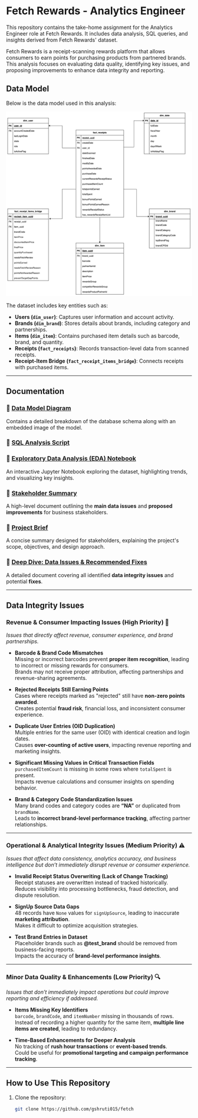 # Fetch Rewards - Analytics Engineer

This repository contains the take-home assignment for the Analytics Engineer role at Fetch Rewards. It includes data analysis, SQL queries, and insights derived from Fetch Rewards' dataset.  

Fetch Rewards is a receipt-scanning rewards platform that allows consumers to earn points for purchasing products from partnered brands. This analysis focuses on evaluating data quality, identifying key issues, and proposing improvements to enhance data integrity and reporting.  

## Data Model  

Below is the data model used in this analysis:  

![Data Model](data_model/data_model.png) 

The dataset includes key entities such as:  
- **Users (`dim_user`)**: Captures user information and account activity.  
- **Brands (`dim_brand`)**: Stores details about brands, including category and partnerships.  
- **Items (`dim_item`)**: Contains purchased item details such as barcode, brand, and quantity.  
- **Receipts (`fact_receipts`)**: Records transaction-level data from scanned receipts.  
- **Receipt-Item Bridge (`fact_receipt_items_bridge`)**: Connects receipts with purchased items.  

---

## Documentation  

### 📌 [Data Model Diagram](data_model/data_model.png)  
Contains a detailed breakdown of the database schema along with an embedded image of the model.  

### 📌 [SQL Analysis Script](sql/queries.sql)  

### 📌 [Exploratory Data Analysis (EDA) Notebook](notebooks/fetch_eda.ipynb)  
An interactive Jupyter Notebook exploring the dataset, highlighting trends, and visualizing key insights.  

### 📌 [Stakeholder Summary](question4_stakeholderSummary.html)
A high-level document outlining the **main data issues** and **proposed improvements** for business stakeholders.  

### 📌 [Project Brief](documents/fetch_dataQaulityIssues_brief.pdf)  
A concise summary designed for stakeholders, explaining the project's scope, objectives, and design approach.  

### 📌 [Deep Dive: Data Issues & Recommended Fixes](documents/fetch_dataQualityIsuues_deepDive.html)  
A detailed document covering all identified **data integrity issues** and potential **fixes**.  

---

## Data Integrity Issues

### Revenue & Consumer Impacting Issues (High Priority) 🚨
*Issues that directly affect revenue, consumer experience, and brand partnerships.*

- **Barcode & Brand Code Mismatches**  
  Missing or incorrect barcodes prevent **proper item recognition**, leading to incorrect or missing rewards for consumers.  
  Brands may not receive proper attribution, affecting partnerships and revenue-sharing agreements.  

- **Rejected Receipts Still Earning Points**  
  Cases where receipts marked as "rejected" still have **non-zero points awarded**.  
  Creates potential **fraud risk**, financial loss, and inconsistent consumer experience.  

- **Duplicate User Entries (OID Duplication)**  
  Multiple entries for the same user (OID) with identical creation and login dates.  
  Causes **over-counting of active users**, impacting revenue reporting and marketing insights.  

- **Significant Missing Values in Critical Transaction Fields**  
  `purchasedItemCount` is missing in some rows where `totalSpent` is present.  
  Impacts revenue calculations and consumer insights on spending behavior.  

- **Brand & Category Code Standardization Issues**  
  Many brand codes and category codes are **“NA”** or duplicated from `brandName`.  
  Leads to **incorrect brand-level performance tracking**, affecting partner relationships.  

---

### Operational & Analytical Integrity Issues (Medium Priority) ⚠️
*Issues that affect data consistency, analytics accuracy, and business intelligence but don’t immediately disrupt revenue or consumer experience.*

- **Invalid Receipt Status Overwriting (Lack of Change Tracking)**  
  Receipt statuses are overwritten instead of tracked historically.  
  Reduces visibility into processing bottlenecks, fraud detection, and dispute resolution.  

- **SignUp Source Data Gaps**  
  48 records have `None` values for `signUpSource`, leading to inaccurate **marketing attribution**.  
  Makes it difficult to optimize acquisition strategies.  

- **Test Brand Entries in Dataset**  
  Placeholder brands such as **@test_brand** should be removed from business-facing reports.  
  Impacts the accuracy of **brand-level performance insights**.  

---

### Minor Data Quality & Enhancements (Low Priority) 🔍
*Issues that don’t immediately impact operations but could improve reporting and efficiency if addressed.*

- **Items Missing Key Identifiers**  
  `barcode`, `brandCode`, and `itemNumber` missing in thousands of rows.  
  Instead of recording a higher quantity for the same item, **multiple line items are created**, leading to redundancy.  

- **Time-Based Enhancements for Deeper Analysis**  
  No tracking of **rush hour transactions** or **event-based trends**.  
  Could be useful for **promotional targeting and campaign performance tracking**.  

---

## How to Use This Repository  
1. Clone the repository:
   ```sh
   git clone https://github.com/gshruti015/fetch